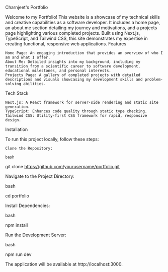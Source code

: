 Charnjeet's Portfolio

Welcome to my Portfolio! This website is a showcase of my technical skills and creative capabilities as a software developer. It includes a home page, an about me section detailing my journey and motivations, and a projects page highlighting various completed projects. Built using Next.js, TypeScript, and Tailwind CSS, this site demonstrates my expertise in creating functional, responsive web applications.
Features

    Home Page: An engaging introduction that provides an overview of who I am and what I offer.
    About Me: Detailed insights into my background, including my transition from a scientific career to software development, educational milestones, and personal interests.
    Projects Page: A gallery of completed projects with detailed descriptions and visuals showcasing my development skills and problem-solving abilities.

Tech Stack

    Next.js: A React framework for server-side rendering and static site generation.
    TypeScript: Enhances code quality through static type checking.
    Tailwind CSS: Utility-first CSS framework for rapid, responsive design.

Installation

To run this project locally, follow these steps:

    Clone the Repository:

    bash

git clone https://github.com/yourusername/portfolio.git

Navigate to the Project Directory:

bash

cd portfolio

Install Dependencies:

bash

npm install

Run the Development Server:

bash

npm run dev

The application will be available at http://localhost:3000.

